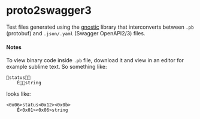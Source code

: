 # proto2swagger3

Test files generated using the [gnostic](https://github.com/googleapis/gnostic) library that interconverts between `.pb` (protobuf) and `.json/.yaml` (Swagger OpenAPI2/3) files.

#### Notes

To view binary code inside `.pb` file, download it and view in an editor for example sublime text. So something like:
```
status
    Êstring
```
looks like:
```
<0x06>status<0x12><0x0b>
	Ê<0x01><0x06>string
```
